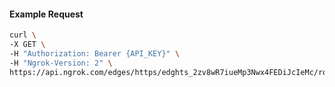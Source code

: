 <!-- Code generated for API Clients. DO NOT EDIT. -->

#### Example Request

```bash
curl \
-X GET \
-H "Authorization: Bearer {API_KEY}" \
-H "Ngrok-Version: 2" \
https://api.ngrok.com/edges/https/edghts_2zv8wR7iueMp3Nwx4FEDiJcIeMc/routes/edghtsrt_2zv8wVtTKdNXrLcYGzBrN5EdMRT/request_headers
```
